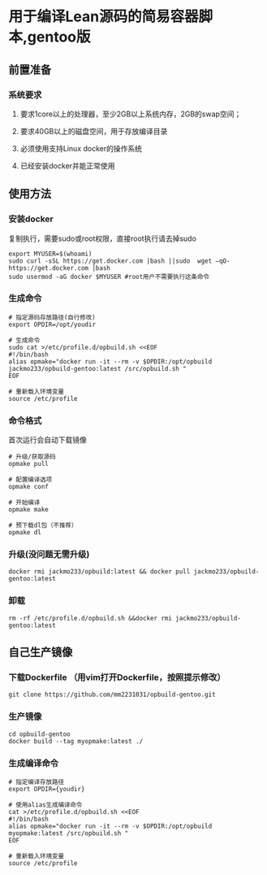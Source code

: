 # 用于编译Lean源码的简易容器脚本,gentoo版

## 前置准备

### 系统要求

1. 要求1core以上的处理器，至少2GB以上系统内存，2GB的swap空间；

2. 要求40GB以上的磁盘空间，用于存放编译目录

3. 必须使用支持Linux docker的操作系统

4. 已经安装docker并能正常使用

## 使用方法


### 安装docker

复制执行，需要sudo或root权限，直接root执行请去掉sudo

    export MYUSER=$(whoami) 
    sudo curl -sSL https://get.docker.com |bash ||sudo  wget –qO- https://get.docker.com |bash 
    sudo usermod -aG docker $MYUSER #root用户不需要执行这条命令

### 生成命令

    # 指定源码存放路径(自行修改)
    export OPDIR=/opt/youdir

    # 生成命令
    sudo cat >/etc/profile.d/opbuild.sh <<EOF
    #!/bin/bash
    alias opmake="docker run -it --rm -v $OPDIR:/opt/opbuild jackmo233/opbuild-gentoo:latest /src/opbuild.sh "
    EOF
    
    # 重新载入环境变量
    source /etc/profile

### 命令格式

首次运行会自动下载镜像

    # 升级/获取源码
    opmake pull

    # 配置编译选项
    opmake conf

    # 开始编译
    opmake make

    # 预下载dl包（不推荐）
    opmake dl

### 升级(没问题无需升级)

    docker rmi jackmo233/opbuild:latest && docker pull jackmo233/opbuild-gentoo:latest

### 卸载

    rm -rf /etc/profile.d/opbuild.sh &&docker rmi jackmo233/opbuild-gentoo:latest
    
## 自己生产镜像

### 下载Dockerfile （用vim打开Dockerfile，按照提示修改）

    git clone https://github.com/mm2231031/opbuild-gentoo.git

### 生产镜像

    cd opbuild-gentoo
    docker build --tag myopmake:latest ./

### 生成编译命令

    # 指定编译存放路径
    export OPDIR={youdir}

    # 使用alias生成编译命令
    cat >/etc/profile.d/opbuild.sh <<EOF
    #!/bin/bash
    alias opmake="docker run -it --rm -v $OPDIR:/opt/opbuild myopmake:latest /src/opbuild.sh "
    EOF

    # 重新载入环境变量
    source /etc/profile
